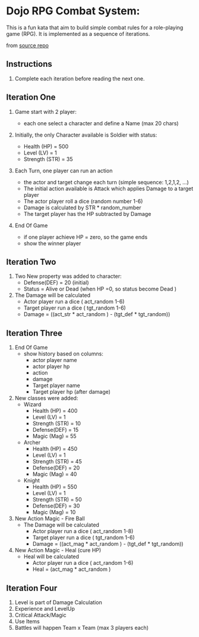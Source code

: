 # Dojo RPG Combat System:

This is a fun kata that aim to build simple combat rules  for a role-playing game (RPG). It is implemented as a sequence of iterations.

from [source repo](https://raw.githubusercontent.com/diegodocs/coding-dojo/main/challenges/rpg-combat.md)

## Instructions

1. Complete each iteration before reading the next one.

## Iteration One

1. Game start with 2 player:
    - each one select a character and define a Name (max 20 chars)

1. Initially, the only Character available is Soldier with status:
    - Health (HP) = 500
    - Level (LV) = 1
    - Strength (STR) = 35

1. Each Turn, one player can run an action
    - the actor and target change each turn (simple sequence: 1,2,1,2, ...)
    - The initial action available is Attack which applies Damage to a target player
    - The actor player roll a dice (random number 1-6)
    - Damage is calculated by  STR * random_number
    - The target player has the HP subtracted by Damage

1. End Of Game
    - if one player achieve HP = zero, so the game ends
    - show the winner player

## Iteration Two

1. Two New property was added to character:
    - Defense(DEF) = 20 (initial)
    - Status = Alive or Dead (when HP =0, so status become Dead )
1. The Damage will be calculated
    - Actor player run a dice ( act_random 1-6)
    - Target player run a dice ( tgt_random 1-6)
    - Damage = ((act_str * act_random ) - (tgt_def * tgt_random))

## Iteration Three

1. End Of Game
    - show history based on columns:
        - actor player name
        - actor player hp
        - action
        - damage
        - Target player name
        - Target player hp (after damage)
1. New classes were added:
    - Wizard
        - Health (HP) = 400
        - Level (LV) = 1
        - Strength (STR) = 10
        - Defense(DEF) = 15
        - Magic (Mag) = 55
    - Archer
        - Health (HP) = 450
        - Level (LV) = 1
        - Strength (STR) = 45
        - Defense(DEF) = 20
        - Magic (Mag) = 40
    - Knight
        - Health (HP) = 550
        - Level (LV) = 1
        - Strength (STR) = 50
        - Defense(DEF) = 30
        - Magic (Mag) = 10
1. New Action Magic - Fire Ball
    - The Damage will be calculated
        - Actor player run a dice ( act_random 1-8)
        - Target player run a dice ( tgt_random 1-6)
        - Damage = ((act_mag * act_random ) - (tgt_def * tgt_random)) 
1. New Action Magic - Heal (cure HP)
    - Heal will be calculated
        - Actor player run a dice ( act_random 1-6)
        - Heal = (act_mag * act_random )

## Iteration Four

1. Level is part of Damage Calculation
1. Experience and LevelUp
1. Critical Attack/Magic
1. Use Items
1. Battles will happen Team x Team (max 3 players each)